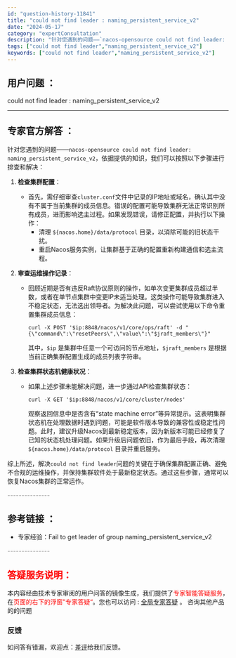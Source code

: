 ```yaml
---
id: "question-history-11841"
title: "could not find leader : naming_persistent_service_v2"
date: "2024-05-17"
category: "expertConsultation"
description: "针对您遇到的问题——`nacos-opensource could not find leader: naming_persistent_service_v2`，依据提供的知识，我们可以按照以下步骤进行排查和解决：1. **检查集群配置**：   - 首先，需仔细审查`cluster.conf`文件"
tags: ["could not find leader","naming_persistent_service_v2"]
keywords: ["could not find leader","naming_persistent_service_v2"]
---
```


## 用户问题 ： 
 could not find leader : naming_persistent_service_v2  

---------------
## 专家官方解答 ：

针对您遇到的问题——`nacos-opensource could not find leader: naming_persistent_service_v2`，依据提供的知识，我们可以按照以下步骤进行排查和解决：

1. **检查集群配置**：
   - 首先，需仔细审查`cluster.conf`文件中记录的IP地址或域名，确认其中没有不属于当前集群的成员信息。错误的配置可能导致集群无法正常识别所有成员，进而影响选主过程。如果发现错误，请修正配置，并执行以下操作：
     - 清理 `${nacos.home}/data/protocol` 目录，以消除可能的旧状态干扰。
     - 重启Nacos服务实例，让集群基于正确的配置重新构建通信和选主流程。

2. **审查运维操作记录**：
   - 回顾近期是否有违反Raft协议原则的操作，如单次变更集群成员超过半数，或者在单节点集群中变更IP未适当处理。这类操作可能导致集群进入不稳定状态，无法选出领导者。为解决此问题，可以尝试使用以下命令重置集群成员信息：
     ```
     curl -X POST '$ip:8848/nacos/v1/core/ops/raft' -d "{\"command\":\"resetPeers\",\"value\":\"$jraft_members\"}"
     ```
     其中，`$ip` 是集群中任意一个可访问的节点地址，`$jraft_members` 是根据当前正确集群配置生成的成员列表字符串。

3. **检查集群状态机健康状况**：
   - 如果上述步骤未能解决问题，进一步通过API检查集群状态：
     ```
     curl -X GET '$ip:8848/nacos/v1/core/cluster/nodes'
     ```
     观察返回信息中是否含有“state machine error”等异常提示。这表明集群状态机在处理数据时遇到问题，可能是软件版本导致的兼容性或稳定性问题。此时，建议升级Nacos到最新稳定版本，因为新版本可能已经修复了已知的状态机处理问题。如果升级后问题依旧，作为最后手段，再次清理 `${nacos.home}/data/protocol` 目录并重启服务。

综上所述，解决`could not find leader`问题的关键在于确保集群配置正确、避免不合规的运维操作，并保持集群软件处于最新稳定状态。通过这些步骤，通常可以恢复Nacos集群的正常运作。


<font color="#949494">---------------</font> 


## 参考链接 ：

* 专家经验：Fail to get leader of group naming_persistent_service_v2 


 <font color="#949494">---------------</font> 
 


## <font color="#FF0000">答疑服务说明：</font> 

本内容经由技术专家审阅的用户问答的镜像生成，我们提供了<font color="#FF0000">专家智能答疑服务</font>，在<font color="#FF0000">页面的右下的浮窗”专家答疑“</font>。您也可以访问 : [全局专家答疑](https://answer.opensource.alibaba.com/docs/intro) 。 咨询其他产品的的问题

### 反馈
如问答有错漏，欢迎点：[差评](https://ai.nacos.io/user/feedbackByEnhancerGradePOJOID?enhancerGradePOJOId=13820)给我们反馈。
